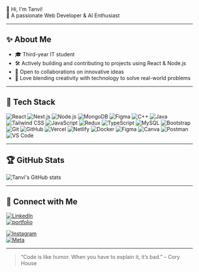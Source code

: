  👋 Hi, I'm Tanvi!  
🌱 A passionate Web Developer & AI Enthusiast

---

## ✨ About Me

- 🎓 Third-year IT student  
- 🛠 Actively building and contributing to projects using React & Node.js  
- 🤝 Open to collaborations on innovative ideas  
- 🚀 Love blending creativity with technology to solve real-world problems

---

## 🔧 Tech Stack

![React](https://img.shields.io/badge/-React-black?style=flat&logo=react)
![Next.js](https://img.shields.io/badge/-Next.js-black?style=flat&logo=next.js)
![Node.js](https://img.shields.io/badge/-Node.js-black?style=flat&logo=node.js)
![MongoDB](https://img.shields.io/badge/-MongoDB-black?style=flat&logo=mongodb)
![Figma](https://img.shields.io/badge/-Figma-black?style=flat&logo=figma)
![C++](https://img.shields.io/badge/-C++-black?style=flat&logo=c%2b%2b)
![Java](https://img.shields.io/badge/-Java-black?style=flat&logo=java)
![Tailwind CSS](https://img.shields.io/badge/-TailwindCSS-black?style=flat&logo=tailwind-css)
![JavaScript](https://img.shields.io/badge/-JavaScript-black?style=flat&logo=javascript)
![Redux](https://img.shields.io/badge/-Redux-black?style=flat&logo=redux)
![TypeScript](https://img.shields.io/badge/-TypeScript-black?style=flat&logo=typescript)
![MySQL](https://img.shields.io/badge/-MySQL-black?style=flat&logo=mysql)
![Bootstrap](https://img.shields.io/badge/-Bootstrap-black?style=flat&logo=bootstrap)
![Git](https://img.shields.io/badge/-Git-black?style=flat&logo=git)
![GitHub](https://img.shields.io/badge/-GitHub-black?style=flat&logo=github)
![Vercel](https://img.shields.io/badge/-Vercel-black?style=flat&logo=vercel)
![Netlify](https://img.shields.io/badge/-Netlify-black?style=flat&logo=netlify)
![Docker](https://img.shields.io/badge/-Docker-black?style=flat&logo=docker)
![Figma](https://img.shields.io/badge/-Figma-black?style=flat&logo=figma)
![Canva](https://img.shields.io/badge/-Canva-black?style=flat&logo=canva)
![Postman](https://img.shields.io/badge/-Postman-black?style=flat&logo=postman)
![VS Code](https://img.shields.io/badge/-VS%20Code-black?style=flat&logo=visual-studio-code)

---

## 🏆 GitHub Stats

![Tanvi's GitHub stats](https://github-readme-stats.vercel.app/api?username=tanvisandbhor&show_icons=true&theme=radical)

---

## 🔗 Connect with Me

[![LinkedIn](https://img.shields.io/badge/-LinkedIn-blue?style=flat&logo=linkedin)](https://linkedin.com/in/tanvi-sandbhor)  
[![portfolio](https://img.shields.io/badge/-portfolio-blue?style=flat&logo=portfolio)]([https://linkedin.com/in/tanvi-sandbhor](https://tanvi-sandbhor-portfolio-4xis.vercel.app/))  

[![Instagram](https://img.shields.io/badge/-Instagram-purple?style=flat&logo=instagram)](https://instagram.com/txnvviiii_)  
[![Meta](https://img.shields.io/badge/-Meta-000000?style=flat&logo=meta)](https://www.facebook.com/yourusername)

---

> “Code is like humor. When you have to explain it, it’s bad.” – Cory House
